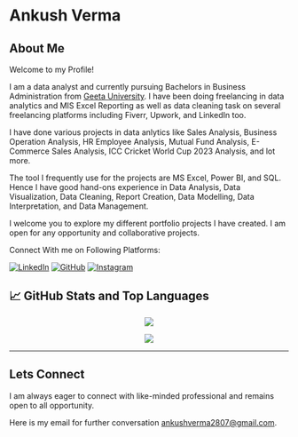# Ankush Verma

## About Me

Welcome to my Profile!

I am a data analyst and currently pursuing Bachelors in Business Administration from [Geeta University](https://geetauniversity.edu.in/). I have been doing freelancing in data analytics and MIS Excel Reporting as well as data cleaning task on several freelancing platforms including Fiverr, Upwork, and LinkedIn too. 

I have done various projects in data anlytics like Sales Analysis, Business Operation Analysis, HR Employee Analysis, Mutual Fund Analysis, E-Commerce Sales Analysis, ICC Cricket World Cup 2023 Analysis, and lot more.  

The tool I frequently use for the projects are MS Excel, Power BI, and SQL. Hence I have good hand-ons experience in Data Analysis, Data Visualization, Data Cleaning, Report Creation, Data Modelling, Data Interpretation, and Data Management. 

I welcome you to explore my different portfolio projects I have created. I am open for any opportunity and collaborative projects.

Connect With me on Following Platforms:

<!-- Badges -->

[![LinkedIn](https://img.shields.io/badge/linkedin-%230077B5.svg?style=for-the-badge&logo=linkedin&logoColor=white)](www.linkedin.com/in/ankush-verma-data-analyst)
[![GitHub](https://img.shields.io/badge/GitHub-%23121011.svg?style=for-the-badge&logo=github&logoColor=white)](https://github.com/ankush-verma-2807)
[![Instagram](https://img.shields.io/badge/Instagram-%23E4405F.svg?style=for-the-badge&logo=Instagram&logoColor=white)](https://instagram.com/ankushverma2807) 

## 📈 GitHub Stats and Top Languages

<p align="center">
  <img src="[[![GitHub Streak](https://github-readme-streak-stats-ebon-xi.vercel.app?user=Ankush-Verma-2807&theme=discord-old-blurple)](https://git.io/streak-stats)">
</p>
<p align="center">
  <img src="[![GitHub Streak](https://github-readme-streak-stats-ebon-xi.vercel.app?user=Ankush-Verma-2807&theme=discord-old-blurple)](https://git.io/streak-stats)">
</p>

---

## Lets Connect

I am always eager to connect with like-minded professional and remains open to all opportunity. 

Here is my email for further conversation ankushverma2807@gmail.com. 
